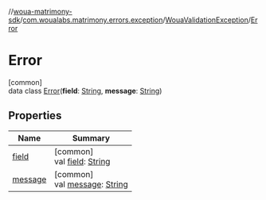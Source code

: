 //[woua-matrimony-sdk](../../../../index.md)/[com.woualabs.matrimony.errors.exception](../../index.md)/[WouaValidationException](../index.md)/[Error](index.md)

# Error

[common]\
data class [Error](index.md)(**field**: [String](https://kotlinlang.org/api/latest/jvm/stdlib/kotlin/-string/index.html), **message**: [String](https://kotlinlang.org/api/latest/jvm/stdlib/kotlin/-string/index.html))

## Properties

| Name | Summary |
|---|---|
| [field](field.md) | [common]<br>val [field](field.md): [String](https://kotlinlang.org/api/latest/jvm/stdlib/kotlin/-string/index.html) |
| [message](message.md) | [common]<br>val [message](message.md): [String](https://kotlinlang.org/api/latest/jvm/stdlib/kotlin/-string/index.html) |
